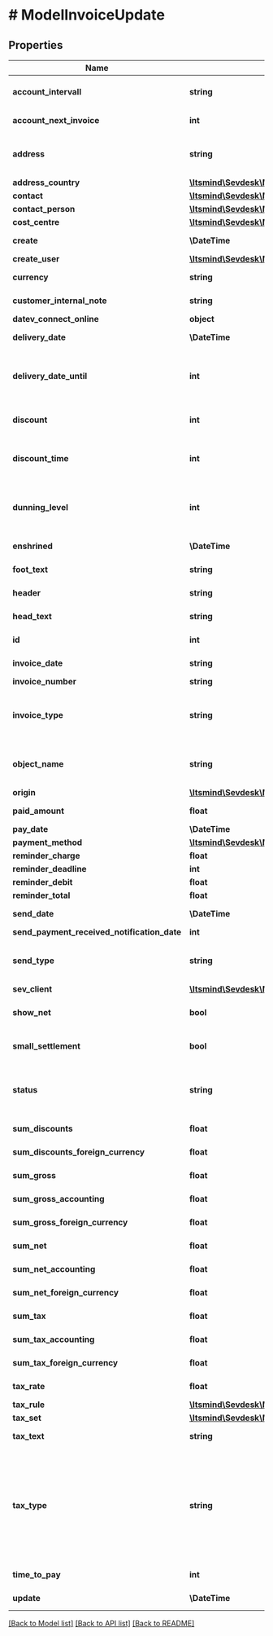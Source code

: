 # # ModelInvoiceUpdate

## Properties

Name | Type | Description | Notes
------------ | ------------- | ------------- | -------------
**account_intervall** | **string** | The interval in which recurring invoices are due as ISO-8601 duration.&lt;br&gt;       Necessary attribute for all recurring invoices. | [optional]
**account_next_invoice** | **int** | Timestamp when the next invoice will be generated by this recurring invoice. | [optional]
**address** | **string** | Complete address of the recipient including name, street, city, zip and country.       * Line breaks can be used and will be displayed on the invoice pdf. | [optional]
**address_country** | [**\Itsmind\Sevdesk\Model\ModelCreditNoteAddressCountry**](ModelCreditNoteAddressCountry.md) |  | [optional]
**contact** | [**\Itsmind\Sevdesk\Model\ModelInvoiceUpdateContact**](ModelInvoiceUpdateContact.md) |  | [optional]
**contact_person** | [**\Itsmind\Sevdesk\Model\ModelInvoiceContactPerson**](ModelInvoiceContactPerson.md) |  | [optional]
**cost_centre** | [**\Itsmind\Sevdesk\Model\ModelInvoiceUpdateCostCentre**](ModelInvoiceUpdateCostCentre.md) |  | [optional]
**create** | **\DateTime** | Date of invoice creation | [optional] [readonly]
**create_user** | [**\Itsmind\Sevdesk\Model\ModelCreditNoteCreateUser**](ModelCreditNoteCreateUser.md) |  | [optional]
**currency** | **string** | Currency used in the invoice. Needs to be currency code according to ISO-4217 | [optional]
**customer_internal_note** | **string** | Internal note of the customer. Contains data entered into field &#39;Referenz/Bestellnummer&#39; | [optional]
**datev_connect_online** | **object** | Internal attribute | [optional]
**delivery_date** | **\DateTime** | Timestamp. This can also be a date range if you also use the attribute deliveryDateUntil | [optional]
**delivery_date_until** | **int** | If the delivery date should be a time range, another timestamp can be provided in this attribute       * to define a range from timestamp used in deliveryDate attribute to the timestamp used here. | [optional]
**discount** | **int** | If you want to give a discount, define the percentage here. Otherwise provide zero as value | [optional]
**discount_time** | **int** | If a value other than zero is used for the discount attribute,      you need to specify the amount of days for which the discount is granted. | [optional]
**dunning_level** | **int** | Defines how many reminders have already been sent for the invoice.      Starts with 1 (Payment reminder) and should be incremented by one every time another reminder is sent. | [optional]
**enshrined** | **\DateTime** | Defines if and when invoice was enshrined. Enshrined invoices can not be manipulated. | [optional]
**foot_text** | **string** | Certain html tags can be used here to format your text | [optional]
**header** | **string** | Normally consist of prefix plus the invoice number | [optional]
**head_text** | **string** | Certain html tags can be used here to format your text | [optional]
**id** | **int** | The invoice id | [optional] [readonly]
**invoice_date** | **string** | Needs to be provided as timestamp or dd.mm.yyyy | [optional]
**invoice_number** | **string** | The invoice number | [optional]
**invoice_type** | **string** | Type of the invoice. For more information on the different types, check       &lt;a href&#x3D;&#39;https://api.sevdesk.de/#section/Types-and-status-of-invoices&#39;&gt;this&lt;/a&gt; section | [optional]
**object_name** | **string** | The invoice object name | [optional] [readonly] [default to 'Invoice']
**origin** | [**\Itsmind\Sevdesk\Model\ModelInvoiceUpdateOrigin**](ModelInvoiceUpdateOrigin.md) |  | [optional]
**paid_amount** | **float** | Amount which has already been paid for this invoice by the customer | [optional] [readonly]
**pay_date** | **\DateTime** | Needs to be timestamp or dd.mm.yyyy | [optional]
**payment_method** | [**\Itsmind\Sevdesk\Model\ModelInvoiceUpdatePaymentMethod**](ModelInvoiceUpdatePaymentMethod.md) |  | [optional]
**reminder_charge** | **float** | The additional reminder charge | [optional]
**reminder_deadline** | **int** | Deadline of the reminder as timestamp | [optional]
**reminder_debit** | **float** | Debit of the reminder | [optional]
**reminder_total** | **float** | Total reminder amount | [optional]
**send_date** | **\DateTime** | The date the invoice was sent to the customer | [optional]
**send_payment_received_notification_date** | **int** | Internal attribute | [optional]
**send_type** | **string** | Type which was used to send the invoice. IMPORTANT: Please refer to the invoice section of the       *     API-Overview to understand how this attribute can be used before using it! | [optional]
**sev_client** | [**\Itsmind\Sevdesk\Model\ModelInvoiceSevClient**](ModelInvoiceSevClient.md) |  | [optional]
**show_net** | **bool** | If true, the net amount of each position will be shown on the invoice. Otherwise gross amount | [optional]
**small_settlement** | **bool** | Defines if the client uses the small settlement scheme.      If yes, the invoice must not contain any vat | [optional]
**status** | **string** | Please have a look in our       &lt;a href&#x3D;&#39;https://api.sevdesk.de/#section/Types-and-status-of-invoices&#39;&gt;Types and status of invoice&lt;/a&gt;       to see what the different status codes mean | [optional]
**sum_discounts** | **float** | Sum of all discounts in the invoice | [optional] [readonly]
**sum_discounts_foreign_currency** | **float** | Discounts sum of the invoice in the foreign currency | [optional] [readonly]
**sum_gross** | **float** | Gross sum of the invoice | [optional] [readonly]
**sum_gross_accounting** | **float** | Gross accounting sum of the invoice. Is usually the same as sumGross | [optional] [readonly]
**sum_gross_foreign_currency** | **float** | Gross sum of the invoice in the foreign currency | [optional] [readonly]
**sum_net** | **float** | Net sum of the invoice | [optional] [readonly]
**sum_net_accounting** | **float** | Net accounting sum of the invoice. Is usually the same as sumNet | [optional] [readonly]
**sum_net_foreign_currency** | **float** | Net sum of the invoice in the foreign currency | [optional] [readonly]
**sum_tax** | **float** | Tax sum of the invoice | [optional] [readonly]
**sum_tax_accounting** | **float** | Tax accounting sum of the invoice. Is usually the same as sumTax | [optional] [readonly]
**sum_tax_foreign_currency** | **float** | Tax sum of the invoice in the foreign currency | [optional] [readonly]
**tax_rate** | **float** | Is overwritten by invoice position tax rates | [optional] [readonly]
**tax_rule** | [**\Itsmind\Sevdesk\Model\ModelInvoiceUpdateTaxRule**](ModelInvoiceUpdateTaxRule.md) |  | [optional]
**tax_set** | [**\Itsmind\Sevdesk\Model\ModelInvoiceUpdateTaxSet**](ModelInvoiceUpdateTaxSet.md) |  | [optional]
**tax_text** | **string** | A common tax text would be &#39;Umsatzsteuer 19%&#39; | [optional]
**tax_type** | **string** | **Use this in sevDesk-Update 1.0 (instead of taxRule).**  Tax type of the invoice. There are four tax types: 1. default - Umsatzsteuer ausweisen 2. eu - Steuerfreie innergemeinschaftliche Lieferung (Europäische Union) 3. noteu - Steuerschuldnerschaft des Leistungsempfängers (außerhalb EU, z. B. Schweiz) 4. custom - Using custom tax set 5. ss - Kleinunternehmer Tax rates are heavily connected to the tax type used. | [optional]
**time_to_pay** | **int** | The time the customer has to pay the invoice in days | [optional]
**update** | **\DateTime** | Date of last invoice update | [optional] [readonly]

[[Back to Model list]](../../README.md#models) [[Back to API list]](../../README.md#endpoints) [[Back to README]](../../README.md)
